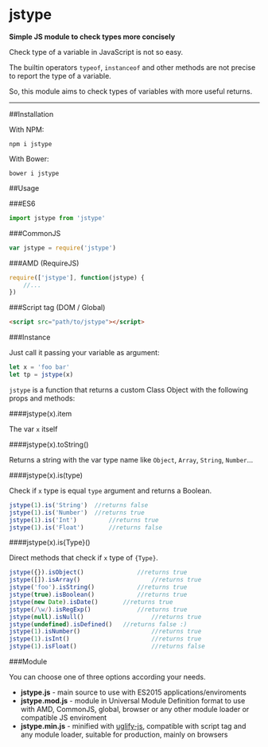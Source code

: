 # jstype

**Simple JS module to check types more concisely**

Check type of a variable in JavaScript is not so easy.

The builtin operators `typeof`, `instanceof` and other methods are not precise to report the type of a variable.

So, this module aims to check types of variables with more useful returns.

---

##Installation

With NPM:

    npm i jstype

With Bower:

    bower i jstype

##Usage

###ES6
```javascript
import jstype from 'jstype'
```

###CommonJS
```javascript
var jstype = require('jstype')
```

###AMD (RequireJS)
```javascript
require(['jstype'], function(jstype) {
	//...
})
```

###Script tag (DOM / Global)
```html
<script src="path/to/jstype"></script>
```

###Instance

Just call it passing your variable as argument:

```javascript
let x = 'foo bar'
let tp = jstype(x)
```

`jstype` is a function that returns a custom Class Object with the following props and methods:

####jstype(x).item

The var `x` itself

####jstype(x).toString()

Returns a string with the var type name like `Object`, `Array`, `String`, `Number`...

####jstype(x).is(type)

Check if `x` type is equal `type` argument and returns a Boolean.

```javascript
jstype(1).is('String')	//returns false
jstype(1).is('Number')	//returns true
jstype(1).is('Int')			//returns true
jstype(1).is('Float')		//returns false
```

####jstype(x).is{Type}()

Direct methods that check if `x` type of `{Type}`.

```javascript
jstype({}).isObject() 				//returns true
jstype([]).isArray() 					//returns true
jstype('foo').isString() 			//returns true
jstype(true).isBoolean() 			//returns true
jstype(new Date).isDate() 		//returns true
jstype(/\w/).isRegExp() 			//returns true
jstype(null).isNull()					//returns true
jstype(undefined).isDefined()	//returns false :)
jstype(1).isNumber() 					//returns true
jstype(1).isInt() 						//returns true
jstype(1).isFloat() 					//returns false
```

###Module

You can choose one of three options according your needs.

 - **jstype.js** - main source to use with ES2015 applications/enviroments
 - **jstype.mod.js** - module in Universal Module Definition format to use with AMD, CommonJS, global, browser or any other module loader or compatible JS enviroment
 - **jstype.min.js** - minified with [uglify-js](https://github.com/mishoo/UglifyJS2), compatible with script tag and any module loader, suitable for production, mainly on browsers

